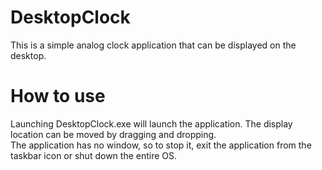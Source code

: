 # DesktopClock  

This is a simple analog clock application that can be displayed on the desktop.

# How to use  
Launching DesktopClock.exe will launch the application. The display location can be moved by dragging and dropping.  
The application has no window, so to stop it, exit the application from the taskbar icon or shut down the entire OS.